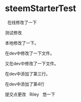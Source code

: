 # steemStarterTest
 
在线修改了一下

测试修改

本地修改了一下。

在dev中修改了一下文件。

又在dev中修改了一下文件。

在dev中添加了第三行。

在dev中添加了第4行

提交点更改
 
Riley 
 悠一下
